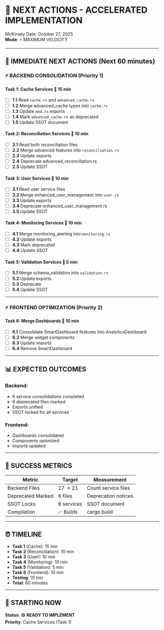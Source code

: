 # 🚀 NEXT ACTIONS - ACCELERATED IMPLEMENTATION
 McKinsey Date: October 27, 2025  
**Mode**: ⚡ MAXIMUM VELOCITY

---

## 🎯 IMMEDIATE NEXT ACTIONS (Next 60 minutes)

### **⚡ BACKEND CONSOLIDATION** (Priority 1)

#### **Task 1: Cache Services** 🎯 15 min
- [ ] **1.1** Read `cache.rs` and `advanced_cache.rs`
- [ ] **1.2** Merge advanced_cache types into `cache.rs`
- [ ] **1.3** Update `mod.rs` exports
- [ ] **1.4** Mark `advanced_cache.rs` as deprecated
- [ ] **1.5** Update SSOT document

#### **Task 2: Reconciliation Services** 🎯 10 min
- [ ] **2.1** Read both reconciliation files
- [ ] **2.2** Merge advanced features into `reconciliation.rs`
- [ ] **2.3** Update exports
- [ ] **2.4** Deprecate advanced_reconciliation.rs
- [ ] **2.5** Update SSOT

#### **Task 3: User Services** 🎯 10 min
- [ ] **3.1** Read user service files
- [ ] **3.2** Merge enhanced_user_management into `user.rs`
- [ ] **3.3** Update exports
- [ ] **3.4** Deprecate enhanced_user_management.rs
- [ ] **3.5** Update SSOT

#### **Task 4: Monitoring Services** 🎯 10 min
- [ ] **4.1** Merge monitoring_alerting into `monitoring.rs`
- [ ] **4.2** Update exports
- [ ] **4.3** Mark deprecated
- [ ] **4.4** Update SSOT

#### **Task 5: Validation Services** 🎯 5 min
- [ ] **5.1** Merge schema_validation into `validation.rs`
- [ ] **5.2** Update exports
- [ ] **5.3** Deprecate
- [ ] **5.4** Update SSOT

---

### **⚡ FRONTEND OPTIMIZATION** (Priority 2)

#### **Task 6: Merge Dashboards** 🎯 10 min
- [ ] **6.1** Consolidate SmartDashboard features into AnalyticsDashboard
- [ ] **6.2** Merge widget components
- [ ] **6.3** Update imports
- [ ] **6.4** Remove SmartDashboard

---

## 📊 EXPECTED OUTCOMES

### **Backend**:
- 6 service consolidations completed
- 6 deprecated files marked
- Exports unified
- SSOT locked for all services

### **Frontend**:
- Dashboards consolidated
- Components optimized
- Imports updated

---

## 🎯 SUCCESS METRICS

| Metric | Target | Measurement |
|--------|--------|-------------|
| Backend Files | 27 → 21 | Count service files |
| Deprecated Marked | 6 files | Deprecation notices |
| SSOT Locks | 6 services | SSOT document |
| Compilation | ✅ Builds | cargo build |

---

## ⏰ TIMELINE

- **Task 1** (Cache): 15 min
- **Task 2** (Reconciliation): 10 min
- **Task 3** (User): 10 min
- **Task 4** (Monitoring): 10 min
- **Task 5** (Validation): 5 min
- **Task 6** (Frontend): 10 min
- **Testing**: 10 min
- **Total**: 60 minutes

---

## 🚀 STARTING NOW

**Status**: 🟢 **READY TO IMPLEMENT**  
**Priority**: Cache Services (Task 1)

